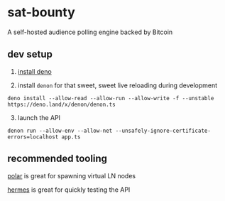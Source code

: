 # sat-bounty
A self-hosted audience polling engine backed by Bitcoin

## dev setup

1. [install deno](https://deno.land/#installation)

2. install `denon` for that sweet, sweet live reloading during development

`deno install --allow-read --allow-run --allow-write -f --unstable https://deno.land/x/denon/denon.ts`

3. launch the API

`denon run --allow-env --allow-net --unsafely-ignore-certificate-errors=localhost app.ts`

## recommended tooling

[polar](https://lightningpolar.com/) is great for spawning virtual LN nodes

[hermes](https://github.com/newswangerd/hermes-curl) is great for quickly testing the API
